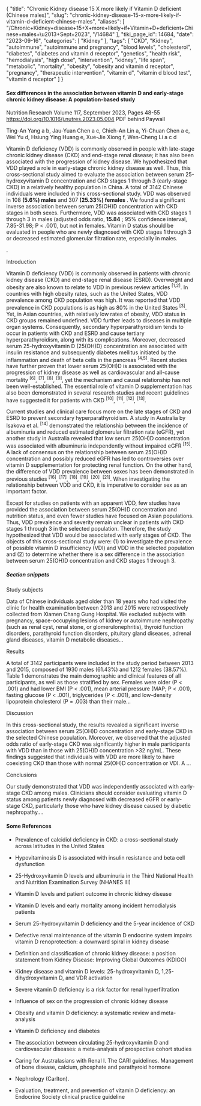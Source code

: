 {
    "title": "Chronic Kidney disease 15 X more likely if Vitamin D deficient (Chinese males)",
    "slug": "chronic-kidney-disease-15-x-more-likely-if-vitamin-d-deficient-chinese-males",
    "aliases": [
        "/Chronic+Kidney+disease+15+X+more+likely+if+Vitamin+D+deficient+Chinese+males+\u2013+Sept+2023",
        "/14684"
    ],
    "tiki_page_id": 14684,
    "date": "2023-09-16",
    "categories": [
        "Kidney"
    ],
    "tags": [
        "CKD",
        "Kidney",
        "autoimmune",
        "autoimmune and pregnancy",
        "blood levels",
        "cholesterol",
        "diabetes",
        "diabetes and vitamin d receptor",
        "genetics",
        "health risk",
        "hemodialysis",
        "high dose",
        "intervention",
        "kidney",
        "life span",
        "metabolic",
        "mortality",
        "obesity",
        "obesity and vitamin d receptor",
        "pregnancy",
        "therapeutic intervention",
        "vitamin d",
        "vitamin d blood test",
        "vitamin d receptor"
    ]
}


#### Sex differences in the association between vitamin D and early-stage chronic kidney disease: A population-based study

Nutrition Research Volume 117, September 2023, Pages 48-55 https://doi.org/10.1016/j.nutres.2023.05.004 PDF behind Paywall

Ting-An Yang a b, Jau-Yuan Chen a c, Chieh-An Lin a, Yi-Chuan Chen a c, Wei Yu d, Hsiung Ying Huang e, Xue-Jie Xiong f, Wen-Cheng Li a c d

Vitamin D deficiency (VDD) is commonly observed in people with late-stage chronic kidney disease (CKD) and end-stage renal disease; it has also been associated with the progression of kidney disease. We hypothesized that VDD played a role in early-stage chronic kidney disease as well. Thus, this cross-sectional study aimed to evaluate the association between serum 25-hydroxyvitamin D concentration and CKD stages 1 through 3 (early-stage CKD) in a relatively healthy population in China. A total of 3142 Chinese individuals were included in this cross-sectional study. VDD was observed in 108  **(5.6%) males**  and 307  **(25.33%) females** . We found a significant inverse association between serum 25(OH)D concentration with CKD stages in both sexes. Furthermore, VDD was associated with CKD stages 1 through 3 in males (adjusted odds ratio,  **15.84** ; 95% confidence interval, 7.85-31.98; P < .001), but not in females. Vitamin D status should be evaluated in people who are newly diagnosed with CKD stages 1 through 3 or decreased estimated glomerular filtration rate, especially in males.

.

Introduction

Vitamin D deficiency (VDD) is commonly observed in patients with chronic kidney disease (CKD) and end-stage renal disease (ESRD). Overweight and obesity are also known to relate to VDD in previous review articles <sup>[1,2]</sup>. In countries with high obesity rates, such as the United States, VDD prevalence among CKD population was high. It was reported that VDD prevalence in CKD populations is as high as 80% in the United States <sup>[3]</sup>. Yet, in Asian countries, with relatively low rates of obesity, VDD status in CKD groups remained undefined. VDD further leads to diseases in multiple organ systems. Consequently, secondary hyperparathyroidism tends to occur in patients with CKD and ESRD and cause tertiary hyperparathyroidism, along with its complications. Moreover, decreased serum 25-hydroxyvitamin D (25(OH)D) concentration are associated with insulin resistance and subsequently diabetes mellitus initiated by the inflammation and death of beta cells in the pancreas <sup>[4,5]</sup>. Recent studies have further proven that lower serum 25(OH)D is associated with the progression of kidney disease as well as cardiovascular and all-cause mortality <sup>[6]</sup>, <sup>[7]</sup>, <sup>[8]</sup>, <sup>[9]</sup>, yet the mechanism and causal relationship has not been well-established. The essential role of vitamin D supplementation has also been demonstrated in several research studies and recent guidelines have suggested it for patients with CKD <sup>[10]</sup>, <sup>[11]</sup>, <sup>[12]</sup>, <sup>[13]</sup>.

Current studies and clinical care focus more on the late stages of CKD and ESRD to prevent secondary hyperparathyroidism. A study in Australia by Isakova et al. <sup>[14]</sup> demonstrated the relationship between the incidence of albuminuria and reduced estimated glomerular filtration rate (eGFR), yet another study in Australia revealed that low serum 25(OH)D concentration was associated with albuminuria independently without impaired eGFR <sup>[15]</sup>. A lack of consensus on the relationship between serum 25(OH)D concentration and possibly reduced eGFR has led to controversies over vitamin D supplementation for protecting renal function. On the other hand, the difference of VDD prevalence between sexes has been demonstrated in previous studies <sup>[16]</sup>, <sup>[17]</sup>, <sup>[18]</sup>, <sup>[19]</sup>, <sup>[20]</sup>, <sup>[21]</sup>. When investigating the relationship between VDD and CKD, it is imperative to consider sex as an important factor.

Except for studies on patients with an apparent VDD, few studies have provided the association between serum 25(OH)D concentration and nutrition status, and even fewer studies have focused on Asian populations. Thus, VDD prevalence and severity remain unclear in patients with CKD stages 1 through 3 in the selected population. Therefore, the study hypothesized that VDD would be associated with early stages of CKD. The objects of this cross-sectional study were: (1) to investigate the prevalence of possible vitamin D insufficiency (VDI) and VDD in the selected population and (2) to determine whether there is a sex difference in the association between serum 25(OH)D concentration and CKD stages 1 through 3.

##### Section snippets

Study subjects

Data of Chinese individuals aged older than 18 years who had visited the clinic for health examination between 2013 and 2015 were retrospectively collected from Xiamen Chang Gung Hospital. We excluded subjects with pregnancy, space-occupying lesions of kidney or autoimmune nephropathy (such as renal cyst, renal stone, or glomerulonephritis), thyroid function disorders, parathyroid function disorders, pituitary gland diseases, adrenal gland diseases, vitamin D metabolic diseases…

Results

A total of 3142 participants were included in the study period between 2013 and 2015, composed of 1930 males (61.43%) and 1212 females (38.57%). Table 1 demonstrates the main demographic and clinical features of all participants, as well as those stratified by sex. Females were older (P < .001) and had lower BMI (P < .001), mean arterial pressure (MAP; P < .001), fasting glucose (P < .001), triglycerides (P < .001), and low-density lipoprotein cholesterol (P = .003) than their male…

Discussion

In this cross-sectional study, the results revealed a significant inverse association between serum 25(OH)D concentration and early-stage CKD in the selected Chinese population. Moreover, we observed that the adjusted odds ratio of early-stage CKD was significantly higher in male participants with VDD than in those with 25(OH)D concentration >32 ng/mL. These findings suggested that individuals with VDD are more likely to have coexisting CKD than those with normal 25(OH)D concentration or VDI. A …

Conclusions

Our study demonstrated that VDD was independently associated with early-stage CKD among males. Clinicians should consider evaluating vitamin D status among patients newly diagnosed with decreased eGFR or early-stage CKD, particularly those who have kidney disease caused by diabetic nephropathy….

#### Some References

* Prevalence of calcidiol deficiency in CKD: a cross-sectional study across latitudes in the United States

* Hypovitaminosis D is associated with insulin resistance and beta cell dysfunction

* 25-Hydroxyvitamin D levels and albuminuria in the Third National Health and Nutrition Examination Survey (NHANES III)

* Vitamin D levels and patient outcome in chronic kidney disease

* Vitamin D levels and early mortality among incident hemodialysis patients

* Serum 25-hydroxyvitamin D deficiency and the 5-year incidence of CKD

* Defective renal maintenance of the vitamin D endocrine system impairs vitamin D renoprotection: a downward spiral in kidney disease

* Definition and classification of chronic kidney disease: a position statement from Kidney Disease: Improving Global Outcomes (KDIGO)

* Kidney disease and vitamin D levels: 25-hydroxyvitamin D, 1,25-dihydroxyvitamin D, and VDR activation

* Severe vitamin D deficiency is a risk factor for renal hyperfiltration

* Influence of sex on the progression of chronic kidney disease

* Obesity and vitamin D deficiency: a systematic review and meta-analysis

* Vitamin D deficiency and diabetes

* The association between circulating 25-hydroxyvitamin D and cardiovascular diseases: a meta-analysis of prospective cohort studies

* Caring for Australasians with Renal I. The CARI guidelines. Management of bone disease, calcium, phosphate and parathyroid hormone

* Nephrology (Carlton).

* Evaluation, treatment, and prevention of vitamin D deficiency: an Endocrine Society clinical practice guideline